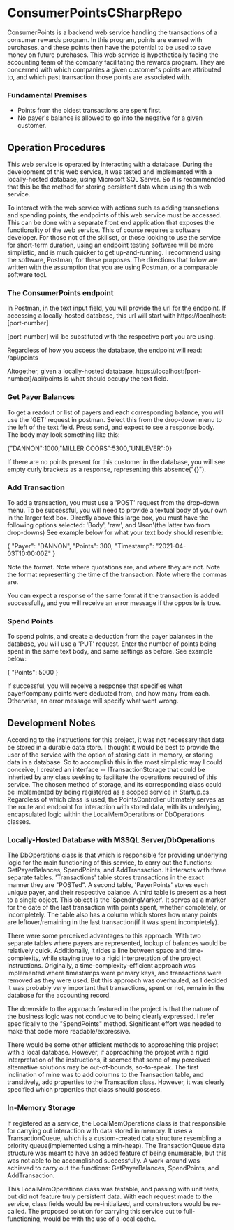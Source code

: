 # ConsumerPointsCSharpRepo
ConsumerPoints is a backend web service handling the transactions of a consumer rewards program. In this program, points are earned with purchases, and these points then have the potential to be used to save money on future purchases. This web service is hypothetically facing the accounting team of the company facilitating the rewards program. They are concerned with which companies a given customer's points are attributed to, and which past transaction those points are associated with.  

### Fundamental Premises
- Points from the oldest transactions are spent first.
- No payer's balance is allowed to go into the negative for a given customer.

## Operation Procedures
This web service is operated by interacting with a database. During the development of this web service, it was tested and implemented with a locally-hosted database, using Microsoft SQL Server. So it is recommended that this be the method for storing persistent data when using this web service. 

To interact with the web service with actions such as adding transactions and spending points, the endpoints of this web service must be accessed.  This can be done with a separate front end application that exposes the functionality of the web service. This of course requires a software developer. For those not of the skillset, or those looking to use the service for short-term duration, using an endpoint testing software will be more simplistic, and is much quicker to get up-and-running. I recommend using the software, Postman, for these purposes.  The directions that follow are written with the assumption that you are using Postman, or a comparable software tool.  

### The ConsumerPoints endpoint
In Postman, in the text input field, you will provide the url for the endpoint.  If accessing a locally-hosted database, this url will start with https://localhost:[port-number]

[port-number] will be substituted with the respective port you are using. 

Regardless of how you access the database, the endpoint will read:  /api/points

Altogether, given a locally-hosted database, https://localhost:[port-number]/api/points is what should occupy the text field. 

### Get Payer Balances
To get a readout or list of payers and each corresponding balance, you will use the 'GET' request in postman. Select this from the drop-down menu to the left of the text field. Press send, and expect to see a response body. The body may look something like this:

{"DANNON":1000,"MILLER COORS":5300,"UNILEVER":0}

If there are no points present for this customer in the database, you will see empty curly brackets as a response, representing this absence("{}").

### Add Transaction
To add a transaction, you must use a 'POST' request from the drop-down menu. To be successful, you will need to provide a textual body of your own in the larger text box. Directly above this large box, you must have the following options selected: 'Body', 'raw', and 'Json'(the latter two from drop-downs) See example below for what your text body should resemble:

{
  "Payer": "DANNON",
  "Points": 300,
  "Timestamp": "2021-04-03T10:00:00Z"
}

Note the format. Note where quotations are, and where they are not. Note the format representing the time of the transaction. Note where the commas are. 

You can expect a response of the same format if the transaction is added successfully, and you will receive an error message if the opposite is true.

### Spend Points
To spend points, and create a deduction from the payer balances in the database, you will use a 'PUT' request. Enter the number of points being spent in the same text body, and same settings as before. See example below:

{
  "Points": 5000
}

If successful, you will receive a response that specifies what payer/company points were deducted from, and how many from each. Otherwise, an error message will specify what went wrong. 


## Development Notes
According to the instructions for this project, it was not necessary that data be stored in a durable data store. I thought it would be best to provide the user of the service with the option of storing data in memory, or storing data in a database. So to accomplish this in the most simplistic way I could conceive, I created an interface -- ITransactionStorage that could be inherited by any class seeking to facilitate the operations required of this service. The chosen method of storage, and its corresponding class could be implemented by being registered as a scoped service in Startup.cs.  Regardless of which class is used, the PointsController ultimately serves as the route and endpoint for interaction with stored data, with its underlying, encapsulated logic within the LocalMemOperations or DbOperations classes.

### Locally-Hosted Database with MSSQL Server/DbOperations
The DbOperations class is that which is responsible for providing underlying logic for the main functioning of this service, to carry out the functions: GetPayerBalances, SpendPoints, and AddTransaction. It interacts with three separate tables. 'Transactions' table stores transactions in the exact manner they are "POSTed". A second table, 'PayerPoints' stores each unique payer, and their respective balance. A third table is present as a host to a single object. This object is the 'SpendingMarker'.  It serves as a marker for the date of the last transaction with points spent, whether completely, or incompletely. The table also has a column which stores how many points are leftover/remaining in the last transaction(if it was spent incompletely).  

There were some perceived advantages to this approach. With two separate tables where payers are represented, lookup of balances would be relatively quick. Additionally, it rides a line between space and time-complexity, while staying true to a rigid interpretation of the project instructions. Originally, a time-complexity-efficient approach was implemented where timestamps were primary keys, and transactions were removed as they were used. But this approach was overhauled, as I decided it was probably very important that transactions, spent or not, remain in the database for the accounting record.  

The downside to the approach featured in the project is that the nature of the business logic was not conducive to being clearly expressed. I refer specifically to the "SpendPoints" method. Significant effort was needed to make that code more readable/expressive.  

There would be some other efficient methods to approaching this project with a local database. However, if approaching the projcet with a rigid interpretation of the instructions, it seemed that some of my perceived alternative solutions may be out-of-bounds, so-to-speak. The first inclination of mine was to add columns to the Transaction table, and transitively, add properties to the Transaction class. However, it was clearly specified which properties that class should possess.  

### In-Memory Storage
If registered as a service, the LocalMemOperations class is that responsible for carrying out interaction with data stored in memory. It uses a TransactionQueue, which is a custom-created data structure resembling a priority queue(implemented using a min-heap). The TransactionQueue data structure was meant to have an added feature of being enumerable, but this was not able to be accomplished successfully. A work-around was achieved to carry out the functions: GetPayerBalances, SpendPoints, and AddTransaction.

This LocalMemOperations class was testable, and passing with unit tests, but did not feature truly persistent data. With each request made to the service, class fields would be re-initialized, and constructors would be re-called. The proposed solution for carrying this service out to full-functioning, would be with the use of a local cache. 


